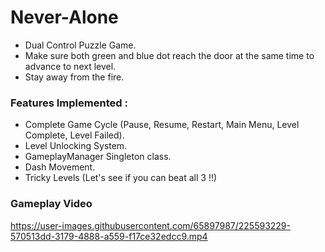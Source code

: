 

# Never-Alone
 - Dual Control Puzzle Game.
 - Make sure both green and blue dot reach the door at the same time to advance to next level.
 - Stay away from the fire.
 
### Features Implemented : 
 - Complete Game Cycle (Pause, Resume, Restart, Main Menu, Level Complete, Level Failed).
 - Level Unlocking System.
 - GameplayManager Singleton class.
 - Dash Movement.
 - Tricky Levels (Let's see if you can beat all 3 !!)


### Gameplay Video
https://user-images.githubusercontent.com/65897987/225593229-570513dd-3179-4888-a559-f17ce32edcc9.mp4
